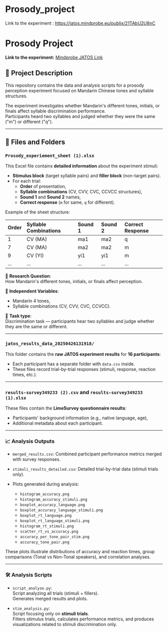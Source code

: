 # Prosody_project
Link to the experiment : https://jatos.mindprobe.eu/publix/21TAbU2U8nC
# Prosody Project

**Link to the experiment:** [Mindprobe JATOS Link](https://jatos.mindprobe.eu/publix/21TAbU2U8nC)

## 📂 Project Description

This repository contains the data and analysis scripts for a prosody perception experiment focused on Mandarin Chinese tones and syllable structures.

The experiment investigates whether Mandarin's different tones, initials, or finals affect syllable discrimination performance.  
Participants heard two syllables and judged whether they were the same ("m") or different ("q").

---

## 📄 Files and Folders

### `Prosody_experiement_sheet (1).xlsx`

This Excel file contains **detailed information** about the experiment stimuli:

- **Stimulus block** (target syllable pairs) and **filler block** (non-target pairs).
- For each trial:
  - **Order** of presentation,
  - **Syllable combinations** (CV, CVV, CVC, CCVCC structures),
  - **Sound 1** and **Sound 2** names,
  - **Correct response** (`m` for same, `q` for different).

Example of the sheet structure:

| Order | Syllable Combinations | Sound 1 | Sound 2 | Correct Response |
|:------|:----------------------|:--------|:--------|:-----------------|
| 1     | CV (MA)               | ma1     | ma2     | q                |
| 7     | CV (MA)               | ma2     | ma2     | m                |
| 9     | CV (YI)               | yi1     | yi1     | m                |
| ...   | ...                   | ...     | ...     | ...              |

🔹 **Research Question**:  
How Mandarin's different tones, initials, or finals affect perception.

🔹 **Independent Variables**:  
- Mandarin 4 tones,
- Syllable combinations (CV, CVV, CVC, CCVCC).

🔹 **Task type**:  
Discrimination task — participants hear two syllables and judge whether they are the same or different.

---

### `jatos_results_data_20250426131918/`

This folder contains the **raw JATOS experiment results** for **16 participants**:

- Each participant has a separate folder with `data.csv` inside.
- These files record trial-by-trial responses (stimuli, response, reaction times, etc.).

---

### `results-survey349233 (2).csv` and `results-survey349233 (1).xlsx`

These files contain the **LimeSurvey questionnaire results**:

- Participants' background information (e.g., native language, age),
- Additional metadata about each participant.

---

### 📈 Analysis Outputs

- `merged_results.csv`: Combined participant performance metrics merged with survey responses.
- `stimuli_results_detailed.csv`: Detailed trial-by-trial data (stimuli trials only).

- Plots generated during analysis:
  - `histogram_accuracy.png`
  - `histogram_accuracy_stimuli.png`
  - `boxplot_accuracy_language.png`
  - `boxplot_accuracy_language_stimuli.png`
  - `boxplot_rt_language.png`
  - `boxplot_rt_language_stimuli.png`
  - `histogram_rt_stimuli.png`
  - `scatter_rt_vs_accuracy.png`
  - `accuracy_per_tone_pair_stim.png`
  - `accuracy_tone_pair.png`

These plots illustrate distributions of accuracy and reaction times, group comparisons (Tonal vs Non-Tonal speakers), and correlation analyses.

---

### 🛠️ Analysis Scripts

- `script_analyse.py`:  
  Script analyzing all trials (stimuli + fillers).  
  Generates merged results and plots.

- `stim_analysis.py`:  
  Script focusing only on **stimuli trials**.  
  Filters stimulus trials, calculates performance metrics, and produces visualizations related to stimuli discrimination only.
